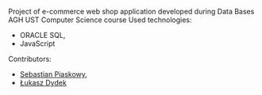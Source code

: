 Project of e-commerce web shop application developed during Data Bases AGH UST Computer Science course
Used technologies: 
- ORACLE SQL, 
- JavaScript

Contributors: 
- [Sebastian Piaskowy](https://github.com/piaccho), 
- [Łukasz Dydek](https://github.com/ldydek)
